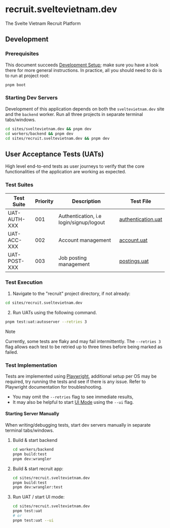 # recruit.sveltevietnam.dev

The Svelte Vietnam Recruit Platform

## Development

### Prerequisites

This document succeeds [Development Setup](../../docs/DEVELOPMENT.md); make sure you have a look
there for more general instructions. In practice, all you should need to do is to run at project
root:

```bash
pnpm boot
```

### Starting Dev Servers

Development of this application depends on both the `sveltevietnam.dev` site and the `backend` worker.
Run all three projects in separate terminal tabs/windows.

```bash
cd sites/sveltevietnam.dev && pnpm dev
cd workers/backend && pnpm dev
cd sites/recruit.sveltevietnam.dev && pnpm dev
```

## User Acceptance Tests (UATs)

High level end-to-end tests as user journeys to verify that the core functionalities of the
application are working as expected.

### Test Suites

| Test Suite   | Priority | Description                             | Test File            |
| ------------ | -------- | --------------------------------------- | -------------------- |
| UAT-AUTH-XXX | 001      | Authentication, i.e login/signup/logout | [authentication.uat] |
| UAT-ACC-XXX  | 002      | Account management                      | [account.uat]        |
| UAT-POST-XXX | 003      | Job posting management                  | [postings.uat]       |

### Test Execution

1. Navigate to the "recruit" project directory, if not already:

```bash
cd sites/recruit.sveltevietnam.dev
```

2. Run UATs using the following command.

```bash
pnpm test:uat:autoserver --retries 3
```

> [!NOTE]
> Currently, some tests are flaky and may fail intermittently. The `--retries 3` flag allows each
> test to be retried up to three times before being marked as failed.

### Test Implementation

Tests are implemented using [Playwright], additional setup per OS may be required, try running the
tests and see if there is any issue. Refer to Playwright documentation for troubleshooting.

- You may omit the `--retries` flag to see immediate results,
- It may also be helpful to start [UI Mode](https://playwright.dev/docs/test-ui-mode) using the `--ui` flag.

#### Starting Server Manually

When writing/debugging tests, start dev servers manually in separate terminal tabs/windows.

1. Build & start backend

   ```bash
   cd workers/backend
   pnpm build:test
   pnpm dev:wrangler
   ```

2. Build & start recruit app:

   ```bash
   cd sites/recruit.sveltevietnam.dev
   pnpm build:test
   pnpm dev:wrangler:test
   ```

3. Run UAT / start UI mode:

   ```bash
   cd sites/recruit.sveltevietnam.dev
   pnpm test:uat
   # or
   pnpm test:uat --ui
   ```

[authentication.uat]: ./tests/001-authentication.uat.ts
[account.uat]: ./tests/002-account.uat.ts
[postings.uat]: ./tests/003-postings.uat.ts
[playwright]: https://playwright.dev/
